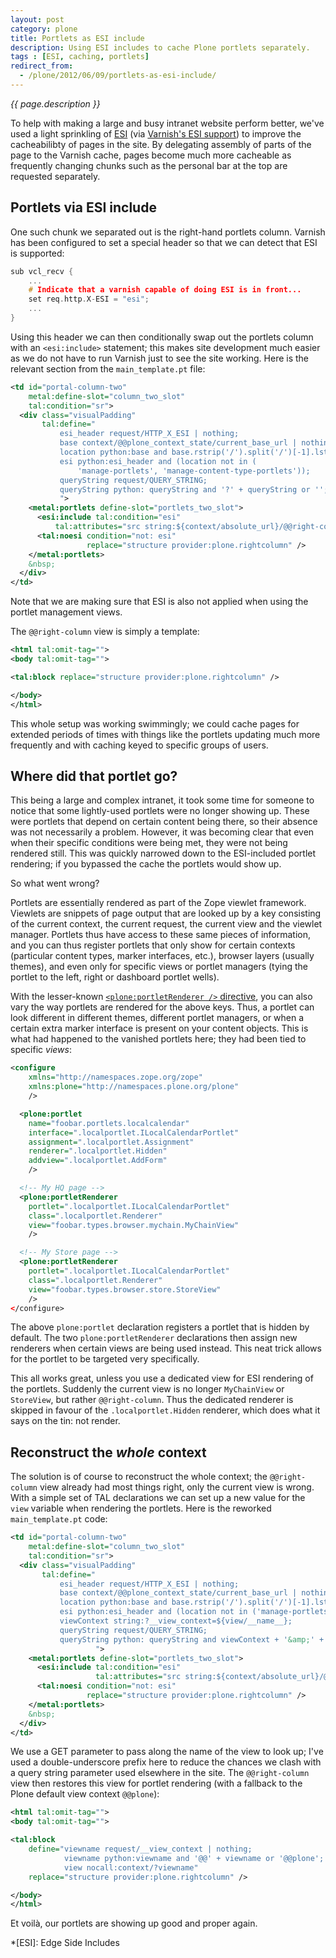```yaml
---
layout: post
category: plone
title: Portlets as ESI include
description: Using ESI includes to cache Plone portlets separately.
tags : [ESI, caching, portlets]
redirect_from:
  - /plone/2012/06/09/portlets-as-esi-include/
---
```

*{{ page.description }}*

To help with making a large and busy intranet website perform better, we've used a light sprinkling of [ESI](https://en.wikipedia.org/wiki/Edge_Side_Includes) (via [Varnish's ESI support](https://www.varnish-cache.org/trac/wiki/ESIfeatures)) to improve the cacheabilibty of pages in the site. By delegating assembly of parts of the page to the Varnish cache, pages become much more cacheable as frequently changing chunks such as the personal bar at the top are requested separately.

## Portlets via ESI include

One such chunk we separated out is the right-hand portlets column. Varnish has been configured to set a special header so that we can detect that ESI is supported:

```c
sub vcl_recv {
    ...
    # Indicate that a varnish capable of doing ESI is in front...
    set req.http.X-ESI = "esi";
    ...
}
```

Using this header we can then conditionally swap out the portlets column with an `<esi:include>` statement; this makes site development much easier as we do not have to run Varnish just to see the site working. Here is the relevant section from the `main_template.pt` file:

```xml
<td id="portal-column-two"
    metal:define-slot="column_two_slot"
    tal:condition="sr">
  <div class="visualPadding"
       tal:define="
           esi_header request/HTTP_X_ESI | nothing;
           base context/@@plone_context_state/current_base_url | nothing;
           location python:base and base.rstrip('/').split('/')[-1].lstrip('@');
           esi python:esi_header and (location not in (
               'manage-portlets', 'manage-content-type-portlets'));
           queryString request/QUERY_STRING;
           queryString python: queryString and '?' + queryString or '';
           ">
    <metal:portlets define-slot="portlets_two_slot">
      <esi:include tal:condition="esi"
          tal:attributes="src string:${context/absolute_url}/@@right-column${queryString}" />
      <tal:noesi condition="not: esi"
                 replace="structure provider:plone.rightcolumn" />
    </metal:portlets>
    &nbsp;
  </div>
</td>
```

Note that we are making sure that ESI is also not applied when using the portlet management views.

The `@@right-column` view is simply a template:

```xml
<html tal:omit-tag="">
<body tal:omit-tag="">

<tal:block replace="structure provider:plone.rightcolumn" />

</body>
</html>
```

This whole setup was working swimmingly; we could cache pages for extended periods of times with things like the portlets updating much more frequently and with caching keyed to specific groups of users.

## Where did that portlet go?

This being a large and complex intranet, it took some time for someone to notice that some lightly-used portlets were no longer showing up. These were portlets that depend on certain content being there, so their absence was not necessarily a problem. However, it was becoming clear that even when their specific conditions were being met, they were not being rendered still. This was quickly narrowed down to the ESI-included portlet rendering; if you bypassed the cache the portlets would show up.

So what went wrong?

Portlets are essentially rendered as part of the Zope viewlet framework. Viewlets are snippets of page output that are looked up by a key consisting of the current context, the current request, the current view and the viewlet manager. Portlets thus have access to these same pieces of information, and you can thus register portlets that only show for certain contexts (particular content types, marker interfaces, etc.), browser layers (usually themes), and even only for specific views or portlet managers (tying the portlet to the left, right or dashboard portlet wells).

With the lesser-known [`<plone:portletRenderer />` directive](https://github.com/plone/plone.app.portlets/blob/7a6303400b4ecf7595fb21ec9c43b38b31fb8aca/plone/app/portlets/metadirectives.py#L67), you can also vary the way portlets are rendered for the above keys. Thus, a portlet can look different in different themes, different portlet managers, or when a certain extra marker interface is present on your content objects. This is what had happened to the vanished portlets here; they had been tied to specific *views*:

```xml
<configure
    xmlns="http://namespaces.zope.org/zope"
    xmlns:plone="http://namespaces.plone.org/plone"
    />

  <plone:portlet
    name="foobar.portlets.localcalendar"
    interface=".localportlet.ILocalCalendarPortlet"
    assignment=".localportlet.Assignment"
    renderer=".localportlet.Hidden"
    addview=".localportlet.AddForm"
    />

  <!-- My HQ page -->
  <plone:portletRenderer
    portlet=".localportlet.ILocalCalendarPortlet"
    class=".localportlet.Renderer"
    view="foobar.types.browser.mychain.MyChainView"
    />

  <!-- My Store page -->
  <plone:portletRenderer
    portlet=".localportlet.ILocalCalendarPortlet"
    class=".localportlet.Renderer"
    view="foobar.types.browser.store.StoreView"
    />
</configure>
```

The above `plone:portlet` declaration registers a portlet that is hidden by default. The two `plone:portletRenderer` declarations then assign new renderers when certain views are being used instead. This neat trick allows for the portlet to be targeted very specifically.

This all works great, unless you use a dedicated view for ESI rendering of the portlets. Suddenly the current view is no longer `MyChainView` or `StoreView`, but rather `@@right-column`. Thus the dedicated renderer is skipped in favour of the `.localportlet.Hidden` renderer, which does what it says on the tin: not render.

## Reconstruct the *whole* context

The solution is of course to reconstruct the whole context; the `@@right-column` view already had most things right, only the current view is wrong. With a simple set of TAL declarations we can set up a new value for the `view` variable when rendering the portlets. Here is the reworked `main_template.pt` code:

```xml
<td id="portal-column-two"
    metal:define-slot="column_two_slot"
    tal:condition="sr">
  <div class="visualPadding"
       tal:define="
           esi_header request/HTTP_X_ESI | nothing;
           base context/@@plone_context_state/current_base_url | nothing;
           location python:base and base.rstrip('/').split('/')[-1].lstrip('@');
           esi python:esi_header and (location not in ('manage-portlets', 'manage-content-type-portlets'));
           viewContext string:?__view_context=${view/__name__};
           queryString request/QUERY_STRING;
           queryString python: queryString and viewContext + '&amp;' + queryString or viewContext;
                   ">
    <metal:portlets define-slot="portlets_two_slot">
      <esi:include tal:condition="esi"
                   tal:attributes="src string:${context/absolute_url}/@@right-column${queryString}" />
      <tal:noesi condition="not: esi"
                 replace="structure provider:plone.rightcolumn" />
    </metal:portlets>
    &nbsp;
  </div>
</td>
```

We use a GET parameter to pass along the name of the view to look up; I've used a double-underscore prefix here to reduce the chances we clash with a query string parameter used elsewhere in the site. The `@@right-column` view then restores this view for portlet rendering (with a fallback to the Plone default view context `@@plone`):

```xml
<html tal:omit-tag="">
<body tal:omit-tag="">

<tal:block
    define="viewname request/__view_context | nothing;
            viewname python:viewname and '@@' + viewname or '@@plone';
            view nocall:context/?viewname"
	replace="structure provider:plone.rightcolumn" />

</body>
</html>
```

Et voilà, our portlets are showing up good and proper again.

*[ESI]: Edge Side Includes

